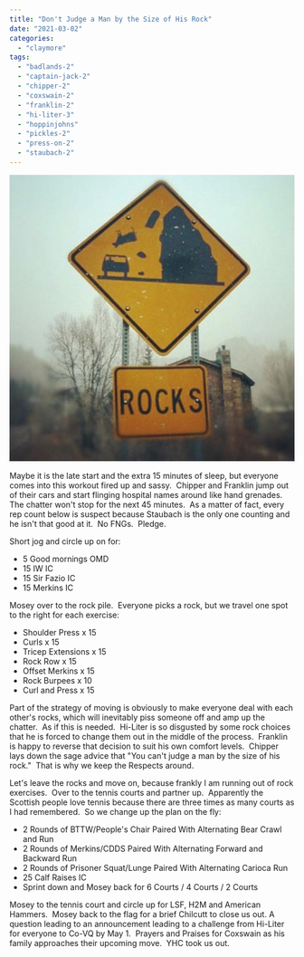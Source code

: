 ```yaml
---
title: "Don't Judge a Man by the Size of His Rock"
date: "2021-03-02"
categories: 
  - "claymore"
tags: 
  - "badlands-2"
  - "captain-jack-2"
  - "chipper-2"
  - "coxswain-2"
  - "franklin-2"
  - "hi-liter-3"
  - "hoppinjohns"
  - "pickles-2"
  - "press-on-2"
  - "staubach-2"
---
```


![](images/Rocks.jpg)

Maybe it is the late start and the extra 15 minutes of sleep, but everyone comes into this workout fired up and sassy.  Chipper and Franklin jump out of their cars and start flinging hospital names around like hand grenades.  The chatter won't stop for the next 45 minutes.  As a matter of fact, every rep count below is suspect because Staubach is the only one counting and he isn't that good at it.  No FNGs.  Pledge.    

Short jog and circle up on for:

- 5 Good mornings OMD
- 15 IW IC
- 15 Sir Fazio IC
- 15 Merkins IC

Mosey over to the rock pile.  Everyone picks a rock, but we travel one spot to the right for each exercise:

- Shoulder Press x 15
- Curls x 15
- Tricep Extensions x 15
- Rock Row x 15
- Offset Merkins x 15
- Rock Burpees x 10
- Curl and Press x 15

Part of the strategy of moving is obviously to make everyone deal with each other's rocks, which will inevitably piss someone off and amp up the chatter.  As if this is needed.  Hi-Liter is so disgusted by some rock choices that he is forced to change them out in the middle of the process.  Franklin is happy to reverse that decision to suit his own comfort levels.  Chipper lays down the sage advice that "You can't judge a man by the size of his rock."  That is why we keep the Respects around.

Let's leave the rocks and move on, because frankly I am running out of rock exercises.  Over to the tennis courts and partner up.  Apparently the Scottish people love tennis because there are three times as many courts as I had remembered.  So we change up the plan on the fly:

- 2 Rounds of BTTW/People's Chair Paired With Alternating Bear Crawl and Run
- 2 Rounds of Merkins/CDDS Paired With Alternating Forward and Backward Run
- 2 Rounds of Prisoner Squat/Lunge Paired With Alternating Carioca Run
- 25 Calf Raises IC
- Sprint down and Mosey back for 6 Courts / 4 Courts / 2 Courts

Mosey to the tennis court and circle up for LSF, H2M and American Hammers.  Mosey back to the flag for a brief Chilcutt to close us out. A question leading to an announcement leading to a challenge from Hi-Liter for everyone to Co-VQ by May 1.  Prayers and Praises for Coxswain as his family approaches their upcoming move.  YHC took us out.
